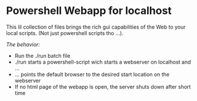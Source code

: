 # Powershell Webapp for localhost
This lil collection of files brings the rich gui capabilities of the Web to your local scripts. (Not just powershell scripts tho ...).

*The behavior:*
- Run the ./run batch file
- ./run starts a powershell-script wich starts a webserver on localhost and ...
- ... points the default browser to the desired start location on the webserver
- If no html page of the webapp is open, the server shuts down after short time
